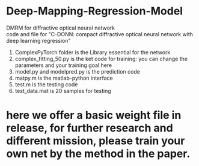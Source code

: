 # Deep-Mapping-Regression-Model
DMRM for diffractive optical neural network  
code and file for "C-DONN: compact diffractive optical neural network with deep learning regression"
1. ComplexPyTorch folder is the Library essential for the network
2. complex_fitting_50.py is the ket code for training: you can change the parameters and your training goal here
3. model.py and modelpred.py is the prediction code
4. matpy.m is the matlab-python interface
5. test.m is the testing code
6. test_data.mat is 20 samples for testing  
# here we offer a basic weight file in release, for further research and different mission, please train your own net by the method in the paper.
